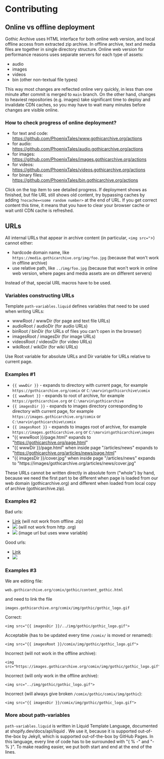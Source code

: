 # Contributing

## Online vs offline deployment
Gothic Archive uses HTML interface for both online web version, and local offline access from extracted zip archive.
In offline archive, text and media files are together in single directory structure.
Online web version for performance reasons uses separate servers for each type of assets:
- audio
- images
- videos
- bin (other non-textual file types)

This way most changes are reflected online very quickly, in less than one minute after commit is merged to `main` branch. 
On the other hand, changes to heaviest repositories (e.g. images) take significant time to deploy and invalidate CDN caches, so you may have to wait many minutes before changes are visible online.

### How to check progress of online deployment?
- for text and code: https://github.com/PhoenixTales/www.gothicarchive.org/actions
- for audio: https://github.com/PhoenixTales/audio.gothicarchive.org/actions
- for images: https://github.com/PhoenixTales/images.gothicarchive.org/actions
- for videos: https://github.com/PhoenixTales/videos.gothicarchive.org/actions
- for binary files: https://github.com/PhoenixTales/bin.gothicarchive.org/actions

Click on the top item to see detailed progress. If deployment shows as finished, but file URL still shows old content, try bypassing caches by adding `?nocache=<some random number>` at the end of URL. If you get correct content this time, it means that you have to clear your browser cache or wait until CDN cache is refreshed.

## URLs
All internal URLs that appear in archive content (in particular, `<img src="`>) cannot either:
- hardcode domain name, like `https://media.gothicarchive.org/img/foo.jpg` (because that won't work in offline archive)
- use relative path, like `../img/foo.jpg` (because that won't work in online web version, where pages and media assets are on different servers)

Instead of that, special URL macros have to be used.


### Variables constructing URLs

Template `path-variables.liquid` defines variables that need to be used when writing URLs:
- wwwRoot    / wwwDir    (for page and text file URLs)
- audioRoot  / audioDir  (for audio URLs)
- binRoot    / binDir    (for URLs of files you can't open in the browser)
- imagesRoot / imagesDir (for image URLs)
- videosRoot / videosDir (for video URLs)
- wikiRoot   / wikiDir   (for wiki URLs)

Use Root variable for absolute URLs and Dir variable for URLs relative to current page.


### Examples #1

- `{{ wwwDir }}` - expands to directory with current page, for example `https://gothicarchive.org/comix` or `C:\marvin\gothicarchive\comix`
- `{{ wwwRoot }}` - expands to root of archive, for example `https://gothicarchive.org` or `C:\marvin\gothicarchive`
- `{{ imagesDir }}` - expands to images directory corresponding to directory with current page, for example `https://images.gothicarchive.org/comix` or `C:\marvin\gothicarchive\comix`
- `{{ imagesRoot }}` - expands to images root of archive, for example `https://images.gothicarchive.org` or `C:\marvin\gothicarchive\images`
- "{{ wwwRoot }}/page.html" expands to "https://gothicarchive.org/page.html"
- "{{ wwwDir }}/page.html" when inside page "/articles/news" expands to "https://gothicarchive.org/articles/news/page.html"
- "{{ imagesDir }}/cover.jpg" when inside page "/articles/news" expands to "https://images/gothicarchive.org/articles/news/cover.jpg"

These URLs cannot be written directly in absolute form ("whole") by hand, because we need the first part to be different when page is loaded from our web domain (gothicarchive.org) and different when loaded from local copy of archive (gothicarchive.zip).


### Examples #2

Bad urls:
- <a href="https://gothicarchive.org/page.html">Link</a> (will not work from offline .zip)
- <img src="../images/picture.jpg"> (will not work from http .org)
- <img src="{{ wwwDir }}/picture.jpg"> (image url but uses www variable)

Good urls:
- <a href="{{ wwwRoot }}/page.html">Link</a>
- <img src="{{ imagesDir }}/picture.jpg">


### Examples #3
We are editing file:
```
web.gothicarchive.org/comix/gothic/content_gothic.html
```
and need to link the file
```
images.gothicarchive.org/comix/img/gothic/gothic_logo.gif
```
Correct:
```
<img src="{{ imagesDir }}/../img/gothic/gothic_logo.gif">
```
Acceptable (has to be updated every time `/comix/` is moved or renamed):
```
<img src="{{ imagesRoot }}/comix/img/gothic/gothic_logo.gif">
```
Incorrect (will not work in the offline archive):
```
<img src="https://images.gothicarchive.org/comix/img/gothic/gothic_logo.gif">
```
Incorrect (will only work in the offline archive):
```
<img src="../img/gothic/gothic_logo.gif">
```
Incorrect (will always give broken `/comix/gothic/comix/img/gothic`):
```
<img src="{{ imagesDir }}/comix/img/gothic/gothic_logo.gif">
```


### More about path-variables

`path-variables.liquid` is written in Liquid Template Language, documented at shopify.dev/docs/api/liquid .
We use it, because it is supported out-of-the-box by Jekyll, which is supported out-of-the-box by GitHub Pages.
In this language, every line of code has to be surrounded with "{ % -" and "- % }".
To make reading easier, we put both start and end at the end of the lines.
